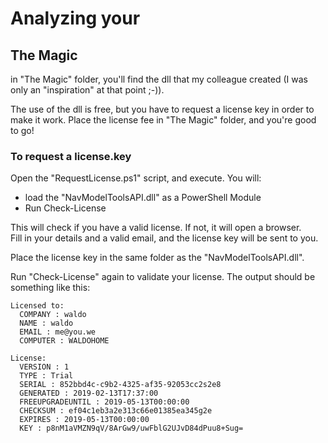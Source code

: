 # Analyzing your 

## The Magic
in "The Magic" folder, you'll find the dll that my colleague created (I was only an "inspiration" at that point ;-)).

The use of the dll is free, but you have to request a license key in order to make it work.  Place the license fee in "The Magic" folder, and you're good to go!

### To request a license.key
Open the "RequestLicense.ps1" script, and execute.  You will:
- load the "NavModelToolsAPI.dll" as a PowerShell Module
- Run Check-License

This will check if you have a valid license.  If not, it will open a browser.  
Fill in your details and a valid email, and the license key will be sent to you.

Place the license key in the same folder as the "NavModelToolsAPI.dll".

Run "Check-License" again to validate your license.  The output should be something like this:
```
Licensed to:
  COMPANY : waldo
  NAME : waldo
  EMAIL : me@you.we
  COMPUTER : WALDOHOME

License:
  VERSION : 1
  TYPE : Trial
  SERIAL : 852bbd4c-c9b2-4325-af35-92053cc2s2e8
  GENERATED : 2019-02-13T17:37:00
  FREEUPGRADEUNTIL : 2019-05-13T00:00:00
  CHECKSUM : ef04c1eb3a2e313c66e01385ea345g2e
  EXPIRES : 2019-05-13T00:00:00
  KEY : p8nM1aVMZN9qV/8ArGw9/uwFblG2UJvD84dPuu8+Sug=
```
